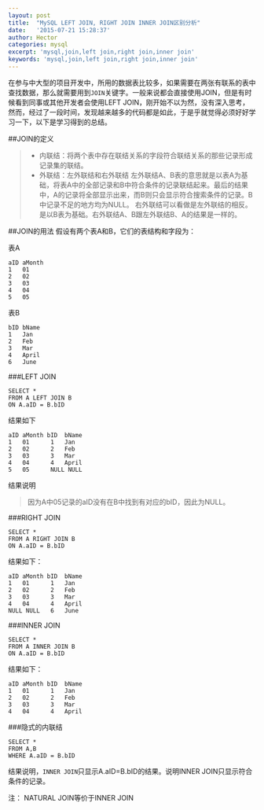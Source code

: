 ```yaml
---
layout: post
title:  "MySQL LEFT JOIN, RIGHT JOIN INNER JOIN区别分析"
date:   '2015-07-21 15:28:37'
author: Hector
categories: mysql
excerpt: 'mysql,join,left join,right join,inner join'
keywords: 'mysql,join,left join,right join,inner join'
---
```


在参与中大型的项目开发中，所用的数据表比较多，如果需要在两张有联系的表中查找数据，那么就需要用到`JOIN`关键字。一般来说都会直接使用JOIN，但是有时候看到同事或其他开发者会使用LEFT JOIN，刚开始不以为然，没有深入思考，然而，经过了一段时间，发现越来越多的代码都是如此，于是乎就觉得必须好好学习一下，以下是学习得到的总结。

##JOIN的定义

> * 内联结：将两个表中存在联结关系的字段符合联结关系的那些记录形成记录集的联结。
> * 外联结：左外联结和右外联结
    左外联结A、B表的意思就是以表A为基础，将表A中的全部记录和B中符合条件的记录联结起来。最后的结果中，A的记录将全部显示出来，而B则只会显示符合搜索条件的记录。B中记录不足的地方均为NULL。
    右外联结可以看做是左外联结的相反。是以B表为基础。右外联结A、B跟左外联结B、A的结果是一样的。

<!--more-->

##JOIN的用法
假设有两个表A和B，它们的表结构和字段为：

表A

    aID aMonth
    1   01
    2   02
    3   03
    4   04
    5   05

表B

    bID bName
    1   Jan
    2   Feb
    3   Mar
    4   April
    6   June

###LEFT JOIN
    
    SELECT *
    FROM A LEFT JOIN B
    ON A.aID = B.bID

结果如下

    aID aMonth bID  bName
    1   01      1   Jan
    2   02      2   Feb
    3   03      3   Mar
    4   04      4   April
    5   05      NULL NULL

结果说明

> 因为A中05记录的aID没有在B中找到有对应的bID，因此为NULL。

###RIGHT JOIN

    SELECT *
    FROM A RIGHT JOIN B
    ON A.aID = B.bID

结果如下：

    aID aMonth bID  bName
    1   01      1   Jan
    2   02      2   Feb
    3   03      3   Mar
    4   04      4   April
    NULL NULL   6   June

###INNER JOIN

    SELECT *
    FROM A INNER JOIN B
    ON A.aID = B.bID

结果如下：

    aID aMonth bID  bName
    1   01      1   Jan
    2   02      2   Feb
    3   03      3   Mar
    4   04      4   April

###隐式的内联结

    SELECT *
    FROM A,B
    WHERE A.aID = B.bID

结果说明，`INNER JOIN`只显示A.aID=B.bID的结果。说明INNER JOIN只显示符合条件的记录。

注：
NATURAL JOIN等价于INNER JOIN

    
